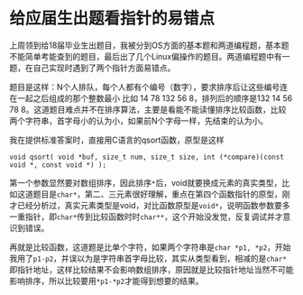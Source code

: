 给应届生出题看指针的易错点
====
上周领到给18届毕业生出题目，我被分到OS方面的基本题和两道编程题，基本题不能简单考能查到的题目，最后出了几个Linux偏操作的题目。两道编程题中有一题，在自己实现时遇到了两个指针方面易错点。

题目是这样：N个人排队，每个人都有个编号（数字），要求排序后让这些编号连在一起之后组成的那个整数最小
比如 14  78  132  56  8，排列后的顺序是132 14 56 78 8。这道题目难点并不在排序算法，主要是看能不能读懂排序比较函数，比较两个字符串，首字母小的认为小，如果前N个字母一样，先结束的认为小。

我在提供标准答案时，直接用C语言的qsort函数，原型是这样

    void qsort( void *buf, size_t num, size_t size, int (*compare)(const void *, const void *) );

第一个参数显然要对数组排序，因此排序`*`后，void就要换成元素的真实类型，比如这道题目是`char*`，第二、三元素很好理解，重点在第四个函数指针的原型，刚才已经分析过，真实元素类型是void，对比函数原型是`void*`，说明函数参数要多一重指针，即`char*`传到比较函数时时`char**`，这个开始没发觉，反复调试并才意识到错误。

再就是比较函数，这道题是比单个字符，如果两个字符串是`char *p1, *p2`，开始我用了`p1-p2`，并误以为是字符串首字母比较，其实从类型看到，相减的是`char*`即指针地址，这样比较结果不会影响数组排序，原因就是比较指针地址当然不可能影响排序，所以比较要用`*p1-*p2`才能得到想要的结果。
